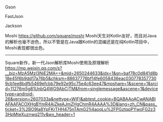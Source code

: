 Gson

FastJson

Jackson

Moshi  https://github.com/square/moshi  Moshi天生对Kotlin友好，而且对Java的解析也毫不逊色，所以不管是在Java跟Kotlin的混编还是在纯Kotlin项目中，Moshi表现都很出色。

---

Square新作，新一代Json解析库Moshi使用及原理解析  https://mp.weixin.qq.com/s?__biz=MzA5MzI3NjE2MA==&mid=2650244633&idx=1&sn=baf78c0d841d8b18e45f6b9dd17a76b5&chksm=88637776bf14fe6058436eac0307783577309cb1ee8bdfb5469efcbb79e92e95c75e4c63ee47&mpshare=1&scene=1&srcid=11276m5g81UnbQ4WG9AbCjTM&from=singlemessage&ascene=1&devicetype=android-26&version=2607033a&nettype=WIFI&abtest_cookie=BQABAAoACwANABIAFAAFACOXHgBYmR4AiZkeAJmZHgChmR4AAAA%3D&lang=zh_CN&pass_ticket=3%2BO9Ia8YpFKrTHH475nTAmG21i4aoqLu%2FPGztqpPYwoFG2z33HpMteXuznwq211v&wx_header=1